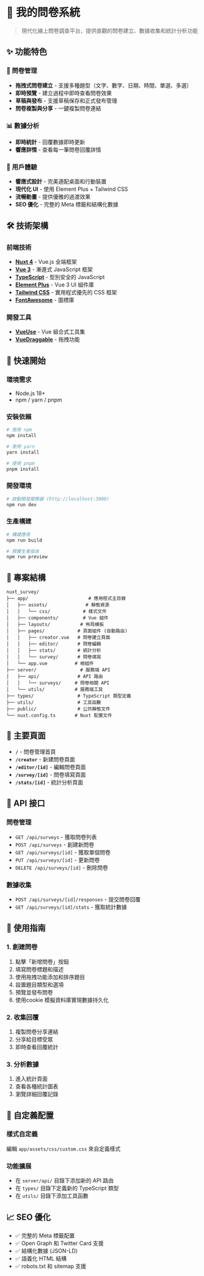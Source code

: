 # 🧾 我的問卷系統

> 現代化線上問卷調查平台，提供直觀的問卷建立、數據收集和統計分析功能

## ✨ 功能特色

### 📝 問卷管理

- **拖拽式問卷建立** - 支援多種題型（文字、數字、日期、時間、單選、多選）
- **即時預覽** - 建立過程中即時查看問卷效果
- **草稿與發布** - 支援草稿保存和正式發布管理
- **問卷複製與分享** - 一鍵複製問卷連結

### 📊 數據分析

- **即時統計** - 回覆數據即時更新
- **響應詳情** - 查看每一筆問卷回覆詳情

### 🎨 用戶體驗

- **響應式設計** - 完美適配桌面和行動裝置
- **現代化 UI** - 使用 Element Plus + Tailwind CSS
- **流暢動畫** - 提供優雅的過渡效果
- **SEO 優化** - 完整的 Meta 標籤和結構化數據

## 🛠️ 技術架構

### 前端技術

- **[Nuxt 4](https://nuxt.com/)** - Vue.js 全端框架
- **[Vue 3](https://vuejs.org/)** - 漸進式 JavaScript 框架
- **[TypeScript](https://www.typescriptlang.org/)** - 型別安全的 JavaScript
- **[Element Plus](https://element-plus.org/)** - Vue 3 UI 組件庫
- **[Tailwind CSS](https://tailwindcss.com/)** - 實用程式優先的 CSS 框架
- **[FontAwesome](https://fontawesome.com/)** - 圖標庫

### 開發工具

- **[VueUse](https://vueuse.org/)** - Vue 組合式工具集
- **[VueDraggable](https://github.com/SortableJS/vue.draggable.next)** - 拖拽功能

## 🚀 快速開始

### 環境需求

- Node.js 18+
- npm / yarn / pnpm

### 安裝依賴

```bash
# 使用 npm
npm install

# 使用 yarn
yarn install

# 使用 pnpm
pnpm install
```

### 開發環境

```bash
# 啟動開發服務器 (http://localhost:3000)
npm run dev
```

### 生產構建

```bash
# 構建應用
npm run build

# 預覽生產版本
npm run preview
```

## 📁 專案結構

```
nuxt_survey/
├── app/                      # 應用程式主目錄
│   ├── assets/              # 靜態資源
│   │   └── css/            # 樣式文件
│   ├── components/         # Vue 組件
│   ├── layouts/           # 佈局模板
│   ├── pages/            # 頁面組件 (自動路由)
│   │   ├── creator.vue   # 問卷建立頁面
│   │   ├── editor/       # 問卷編輯
│   │   ├── stats/        # 統計分析
│   │   └── survey/       # 問卷填寫
│   └── app.vue          # 根組件
├── server/                # 服務端 API
│   ├── api/              # API 路由
│   │   └── surveys/     # 問卷相關 API
│   └── utils/           # 服務端工具
├── types/                # TypeScript 類型定義
├── utils/                # 工具函數
├── public/               # 公共靜態文件
└── nuxt.config.ts       # Nuxt 配置文件
```

## 🔗 主要頁面

- **`/`** - 問卷管理首頁
- **`/creator`** - 新建問卷頁面
- **`/editor/[id]`** - 編輯問卷頁面
- **`/survey/[id]`** - 問卷填寫頁面
- **`/stats/[id]`** - 統計分析頁面

## 📡 API 接口

### 問卷管理

- `GET /api/surveys` - 獲取問卷列表
- `POST /api/surveys` - 創建新問卷
- `GET /api/surveys/[id]` - 獲取單個問卷
- `PUT /api/surveys/[id]` - 更新問卷
- `DELETE /api/surveys/[id]` - 刪除問卷

### 數據收集

- `POST /api/surveys/[id]/responses` - 提交問卷回覆
- `GET /api/surveys/[id]/stats` - 獲取統計數據

## 🎯 使用指南

### 1. 創建問卷

1. 點擊「新增問卷」按鈕
2. 填寫問卷標題和描述
3. 使用拖拽功能添加和排序題目
4. 設置題目類型和選項
5. 預覽並發布問卷
6. 使用cookie 模擬資料庫實現數據持久化

### 2. 收集回覆

1. 複製問卷分享連結
2. 分享給目標受眾
3. 即時查看回覆統計

### 3. 分析數據

1. 進入統計頁面
2. 查看各種統計圖表
3. 瀏覽詳細回覆記錄

## 🔧 自定義配置

### 樣式自定義

編輯 `app/assets/css/custom.css` 來自定義樣式

### 功能擴展

- 在 `server/api/` 目錄下添加新的 API 路由
- 在 `types/` 目錄下定義新的 TypeScript 類型
- 在 `utils/` 目錄下添加工具函數

## 📈 SEO 優化

- ✅ 完整的 Meta 標籤配置
- ✅ Open Graph 和 Twitter Card 支援
- ✅ 結構化數據 (JSON-LD)
- ✅ 語義化 HTML 結構
- ✅ robots.txt 和 sitemap 支援
